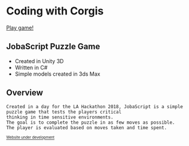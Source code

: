 # Coding with Corgis

[Play game!](https://royhhwang.itch.io/coding-with-corgis)

## JobaScript Puzzle Game

- Created in Unity 3D
- Written in C#
- Simple models created in 3ds Max

## Overview

    Created in a day for the LA Hackathon 2018, JobaScript is a simple puzzle game that tests the players critical 
    thinking in time sensitive environments.
    The goal is to complete the puzzle in as few moves as possible.
    The player is evaluated based on moves taken and time spent.

<sub><sup>[Website under development](http://www.codewithcorgis.com/)</sup></sub>